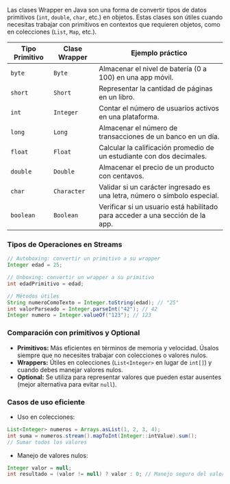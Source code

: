 Las clases Wrapper en Java son una forma de convertir tipos de datos primitivos (`int`, `double`, `char`, etc.) en objetos. Estas clases son útiles cuando necesitas trabajar con primitivos en contextos que requieren objetos, como en colecciones (`List`, `Map`, etc.).

| **Tipo Primitivo** | Clase Wrapper | Ejemplo práctico                                                              |
| ------------------ | ------------- | ----------------------------------------------------------------------------- |
| `byte`             | `Byte`        | Almacenar el nivel de batería (0 a 100) en una app móvil.                     |
| `short`            | `Short`       | Representar la cantidad de páginas en un libro.                               |
| `int`              | `Integer`     | Contar el número de usuarios activos en una plataforma.                       |
| `long`             | `Long`        | Almacenar el número de transacciones de un banco en un día.                   |
| `float`            | `Float`       | Calcular la calificación promedio de un estudiante con dos decimales.         |
| `double`           | `Double`      | Almacenar el precio de un producto con centavos.                              |
| `char`             | `Character`   | Validar si un carácter ingresado es una letra, número o símbolo especial.     |
| `boolean`          | `Boolean`     | Verificar si un usuario está habilitado para acceder a una sección de la app. |
### **Tipos de Operaciones en Streams**
```Java
// Autoboxing: convertir un primitivo a su wrapper
Integer edad = 25;

// Unboxing: convertir un wrapper a su primitivo
int edadPrimitivo = edad;

// Métodos útiles
String numeroComoTexto = Integer.toString(edad); // "25"
int valorParseado = Integer.parseInt("42"); // 42
Integer numero = Integer.valueOf("123"); // 123
```

### **Comparación con primitivos y Optional**

- **Primitivos:** Más eficientes en términos de memoria y velocidad. Úsalos siempre que no necesites trabajar con colecciones o valores nulos.
- **Wrappers:** Útiles en colecciones (`List<Integer>` en lugar de `int[]`) y cuando debes manejar valores nulos.
- **Optional:** Se utiliza para representar valores que pueden estar ausentes (mejor alternativa para evitar `null`).

### **Casos de uso eficiente**
- Uso en colecciones:
```Java
List<Integer> numeros = Arrays.asList(1, 2, 3, 4);
int suma = numeros.stream().mapToInt(Integer::intValue).sum(); 
// Sumar todos los valores
```
- Manejo de valores nulos:
```Java
Integer valor = null;
int resultado = (valor != null) ? valor : 0; // Manejo seguro del valor
```